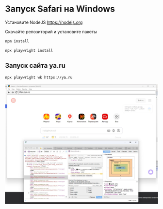 # Запуск Safari на Windows

Установите NodeJS https://nodejs.org

Скачайте репозиторий и установите пакеты

```bash
npm install
```
```bash
npx playwright install
```

## Запуск сайта ya.ru

```bash
npx playwright wk https://ya.ru
```

![alt text](img.jpg "Title")
